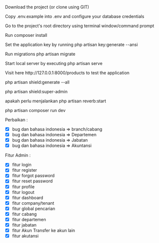 <p>Download the project (or clone using GIT)</p>
<p>Copy .env.example into .env and configure your database credentials</p>
<p>Go to the project's root directory using terminal window/command prompt</p>
<p>Run composer install</p>
<p>Set the application key by running php artisan key:generate --ansi</p>
<p>Run migrations php artisan migrate</p>
<p>Start local server by executing php artisan serve</p>
<p>Visit here http://127.0.0.1:8000/products to test the application</p>
<p> php artisan shield:generate --all </p>
<p>  php artisan shield:super-admin </p>
<p>  apakah perlu menjalankan php artisan reverb:start </p>
<p>  php artisan composer run dev </p>

Perbaikan :
- [x] bug dan bahasa indonesia => branch/cabang
- [x] bug dan bahasa indonesia => Departemen
- [x] bug dan bahasa indonesia => Jabatan
- [x] bug dan bahasa indonesia => Akuntansi

Fitur Admin :
- [x] fitur login
- [x] fitur register
- [x] fitur forgot password
- [x] fitur reset password
- [x] fitur profile
- [x] fitur logout
- [x] fitur dashboard
- [x] fitur company/tenant
- [x] fitur global pencarian
- [x] fitur cabang
- [x] fitur departemen
- [x] fitur jabatan
- [x] fitur Akun Transfer ke akun lain
- [x] fitur akutansi